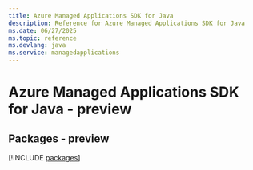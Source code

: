 ```yaml
---
title: Azure Managed Applications SDK for Java
description: Reference for Azure Managed Applications SDK for Java
ms.date: 06/27/2025
ms.topic: reference
ms.devlang: java
ms.service: managedapplications
---
```

# Azure Managed Applications SDK for Java - preview
## Packages - preview
[!INCLUDE [packages](managed-applications-index.md)]
